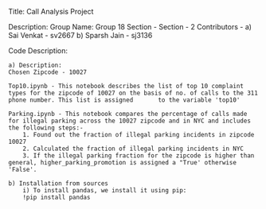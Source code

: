 Title:
    Call Analysis Project

Description:
    Group Name: Group 18
    Section - Section - 2
    Contributors -  a) Sai Venkat - sv2667
                    b) Sparsh Jain - sj3136

Code Description:

    a) Description:
    Chosen Zipcode - 10027
    
    Top10.ipynb - This notebook describes the list of top 10 complaint types for the zipcode of 10027 on the basis of no. of calls to the 311 phone number. This list is assigned       to the variable 'top10'
    
    Parking.ipynb - This notebook compares the percentage of calls made for illegal parking across the 10027 zipcode and in NYC and includes the following steps:-
        1. Found out the fraction of illegal parking incidents in zipcode 10027
        2. Calculated the fraction of illegal parking incidents in NYC
        3. If the illegal parking fraction for the zipcode is higher than general, higher_parking_promotion is assigned a "True' otherwise 'False'.

    b) Installation from sources
        i) To install pandas, we install it using pip:
        !pip install pandas

